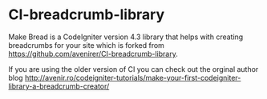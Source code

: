 CI-breadcrumb-library
=====================

Make Bread is a CodeIgniter version 4.3 library that helps with creating breadcrumbs for your site which is forked from https://github.com/avenirer/CI-breadcrumb-library.


If you are using the older version of CI you can check out the orginal author blog 
 http://avenir.ro/codeigniter-tutorials/make-your-first-codeigniter-library-a-breadcrumb-creator/
